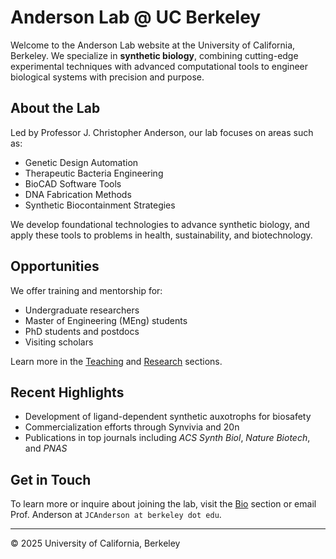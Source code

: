 


# Anderson Lab @ UC Berkeley

Welcome to the Anderson Lab website at the University of California, Berkeley. We specialize in **synthetic biology**, combining cutting-edge experimental techniques with advanced computational tools to engineer biological systems with precision and purpose.

## About the Lab

Led by Professor J. Christopher Anderson, our lab focuses on areas such as:

- Genetic Design Automation
- Therapeutic Bacteria Engineering
- BioCAD Software Tools
- DNA Fabrication Methods
- Synthetic Biocontainment Strategies

We develop foundational technologies to advance synthetic biology, and apply these tools to problems in health, sustainability, and biotechnology.

## Opportunities

We offer training and mentorship for:

- Undergraduate researchers
- Master of Engineering (MEng) students
- PhD students and postdocs
- Visiting scholars

Learn more in the [Teaching](teaching/bioe134.md) and [Research](research/projects.md) sections.

## Recent Highlights

- Development of ligand-dependent synthetic auxotrophs for biosafety
- Commercialization efforts through Synvivia and 20n
- Publications in top journals including *ACS Synth Biol*, *Nature Biotech*, and *PNAS*

## Get in Touch

To learn more or inquire about joining the lab, visit the [Bio](bio/profile.md) section or email Prof. Anderson at `JCAnderson at berkeley dot edu`.

---
© 2025 University of California, Berkeley